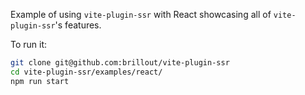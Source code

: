 Example of using `vite-plugin-ssr` with React showcasing all of `vite-plugin-ssr`'s features.

To run it:

```bash
git clone git@github.com:brillout/vite-plugin-ssr
cd vite-plugin-ssr/examples/react/
npm run start
```
